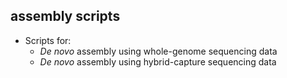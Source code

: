 ## assembly scripts

- Scripts for:
  - <i>De novo</i> assembly using whole-genome sequencing data
  - <i>De novo</i> assembly using hybrid-capture sequencing data
